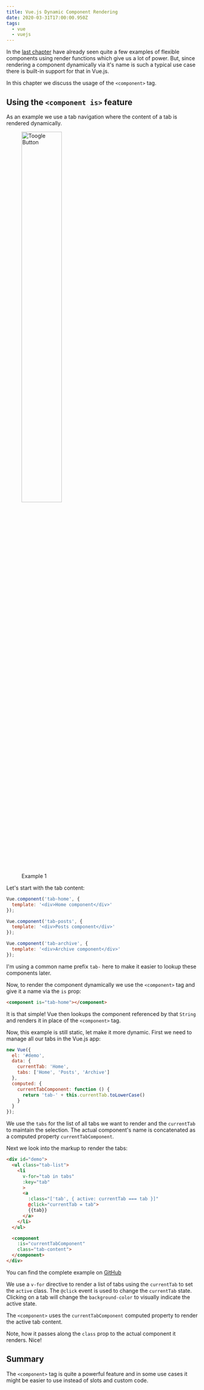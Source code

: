 ```yaml
---
title: Vue.js Dynamic Component Rendering
date: 2020-03-31T17:00:00.950Z
tags:
  - vue
  - vuejs
---
```


In the [last chapter](/posts/vue.js-functional-components/) have already seen quite a few examples of flexible components using render functions which give us a lot of power. But, since rendering a component dynamically via it's name is such a typical use case there is built-in support for that in Vue.js.

In this chapter we discuss the usage of the `<component>` tag.

## Using the `<component is>` feature

As an example we use a tab navigation where the content of a tab is rendered dynamically.

<figure>
  <img src="/images/tabs.png" width="50%" alt="Toogle Button">
  <figcaption>Example 1</figcaption>
</figure>

Let's start with the tab content:

```js
Vue.component('tab-home', {
  template: '<div>Home component</div>'
});

Vue.component('tab-posts', {
  template: '<div>Posts component</div>'
});

Vue.component('tab-archive', {
  template: '<div>Archive component</div>'
});
```

I'm using a common name prefix `tab-` here to make it easier to lookup these components later.

Now, to render the component dynamically we use the `<component>` tag and give it a name via the `is` prop:

```html
<component is="tab-home"></component>
```

It is that simple! Vue then lookups the component referenced by that `String` and renders it in place of the `<component>` tag.

Now, this example is still static, let make it more dynamic. First we need to manage all our tabs in the Vue.js app:

```js
new Vue({
  el: '#demo',
  data: {
    currentTab: 'Home',
    tabs: ['Home', 'Posts', 'Archive']
  },
  computed: {
    currentTabComponent: function () {
      return 'tab-' + this.currentTab.toLowerCase()
    }
  }
});
```

We use the `tabs` for the list of all tabs we want to render and the `currentTab` to maintain the selection. The actual component's name is concatenated as a computed property `currentTabComponent`.

Next we look into the markup to render the tabs:

```html
<div id="demo">
  <ul class="tab-list">
    <li
      v-for="tab in tabs"
      :key="tab"
      >
      <a
        :class="['tab', { active: currentTab === tab }]"
        @click="currentTab = tab">
        {{tab}}
      </a>
    </li>
  </ul>

  <component
    :is="currentTabComponent"
    class="tab-content">
  </component>
</div>
```

You can find the complete example on [GitHub](https://github.com/fdietz/vue_components_book_examples/tree/master/chapter-7/example-1)

We use a `v-for` directive to render a list of tabs using the `currentTab` to set the `active` class. The `@click` event is used to change the `currentTab` state. Clicking on a tab will change the `background-color` to visually indicate the active state.

The `<component>` uses the `currentTabComponent` computed property to render the active tab content.

Note, how it passes along the `class` prop to the actual component it renders. Nice!

## Summary

The `<component>` tag is quite a powerful feature and in some use cases it might be easier to use instead of slots and custom code.
